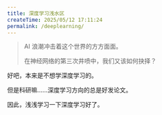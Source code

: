 ```yaml
---
title: 深度学习浅水区
createTime: 2025/05/12 17:11:24
permalink: /deeplearning/
---
```


> AI 浪潮冲击着这个世界的方方面面。
>
>在神经网络的第三次井喷中，我们又该如何抉择？

好吧，本来是不想学深度学习的。

但是科研嘛……深度学习方向的总是好发论文。

因此，浅浅学习一下深度学习好了。